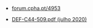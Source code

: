 * [forum.cpha.pt/4953](https://forum.cpha.pt/t/integrar-contadores-inteligentes-da-edp-em-home-assistant/4953/)

* [DEF-C44-509.pdf (julho 2020)](https://github.com/nikito7/edpbox/raw/dev/DEF-C44-509.pdf)


